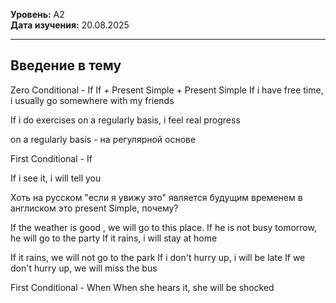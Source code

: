 **Уровень:** A2  
**Дата изучения:** 20.08.2025  

---

## Введение в тему

Zero Conditional - If
If + Present Simple + Present Simple
If i have free time, i usually go somewhere with my friends

If i do exercises  on a regularly basis, i feel  real progress

on a regularly basis - на регулярной основе 


First Conditional - If

If i see it, i will tell you

Хоть на русском "если я увижу это" является будущим временем в англиском это present Simple, почему?

If the weather is good , we will go to this place.
If he is not busy tomorrow, he will go to the party
If it  rains, i will stay at home

If it rains, we will not go to the park
If i don't  hurry up, i will be late
If we don't hurry up, we will miss the bus

First Conditional - When
When she hears it, she will be shocked
